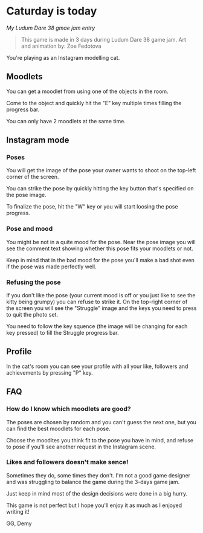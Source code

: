 # Caturday is today
*My Ludum Dare 38 gmae jam entry*

> This game is made in 3 days during Ludum Dare 38 game jam.
> Art and animation by: Zoe Fedotova

You're playing as an Instagram modelling cat. 

## Moodlets
You can get a moodlet from using one of the objects in the room.

Come to the object and quickly hit the "E" key multiple times filling the progress bar.

You can only have 2 moodlets at the same time.

## Instagram mode
### Poses
You will get the image of the pose your owner wants to shoot on the top-left corner of the screen.

You can strike the pose by quickly hitting the key button that's specified on the pose image.

To finalize the pose, hit the "W" key or you will start loosing the pose progress.

### Pose and mood
You might be not in a quite mood for the pose. Near the pose image you will see the comment text showing whether this pose fits your moodlets or not. 

Keep in mind that in the bad mood for the pose you'll make a bad shot even if the pose was made perfectly well.

### Refusing the pose
If you don't like the pose (your current mood is off or you just like to see the kitty being grumpy) you can refuse to strike it. On the top-right corner of the screen you will see the "Struggle" image and the keys you need to press to quit the photo set. 

You need to follow the key squence (the image will be changing for each key pressed) to fill the Struggle progress bar.

## Profile
In the cat's room you can see your profile with all your like, followers and achievements by pressing "P" key. 

## FAQ

### How do I know which moodlets are good?
The poses are chosen by random and you can't guess the next one, but you can find the best moodlets for each pose. 

Choose the moodltes you think fit to the pose you have in mind, and refuse to pose if you'll see another request in the Instagram scene.

### Likes and followers doesn't make sence!
Sometimes they do, some times they don't. I'm not a good game designer and was struggling to balance the game during the 3-days game jam. 

Just keep in mind most of the design decisions were done in a big hurry. 

This game is not perfect but I hope you'll enjoy it as much as I enjoyed writing it!

GG, Demy
